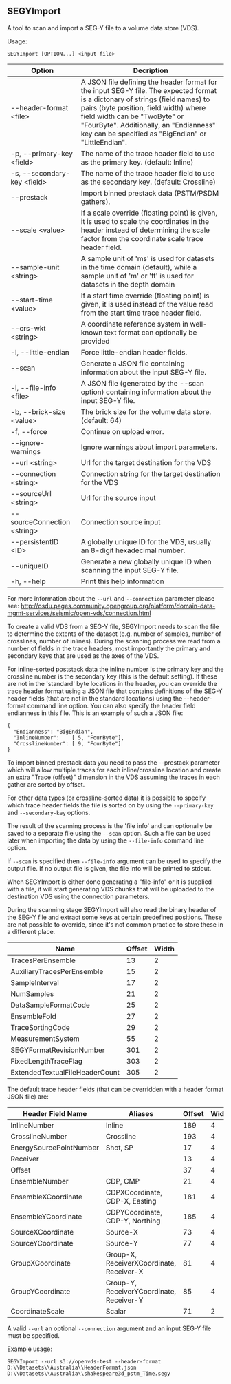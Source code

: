 ## SEGYImport

A tool to scan and import a SEG-Y file to a volume data store (VDS).

Usage:
```
SEGYImport [OPTION...] <input file>
```

| Option                            | Decription              |
|-----------------------------------|-------------------------|
|     --header-format \<file>       | A JSON file defining the header format for the input SEG-Y file. The expected format is a dictonary of strings (field names) to pairs (byte position, field width) where field width can be "TwoByte" or "FourByte". Additionally, an "Endianness" key can be specified as "BigEndian" or "LittleEndian". |
| -p, --primary-key \<field>        | The name of the trace header field to use as the primary key. (default: Inline) |
| -s, --secondary-key \<field>      | The name of the trace header field to use as the secondary key. (default: Crossline) |
|     --prestack                    | Import binned prestack data (PSTM/PSDM gathers). |
|     --scale \<value>              | If a scale override (floating point) is given, it is used to scale the coordinates in the header instead of determining the scale factor from the coordinate scale trace header field. |
| --sample-unit \<string>           | A sample unit of 'ms' is used for datasets in the time domain (default), while a sample unit of 'm' or 'ft' is used for datasets in the depth domain |
| --start-time \<value>              | If a start time override (floating point) is given, it is used instead of the value read from the start time trace header field. |
| --crs-wkt \<string>               | A coordinate reference system in well-known text format can optionally be provided |
| -l, --little-endian               | Force little-endian header fields. |
|     --scan                        | Generate a JSON file containing information about the input SEG-Y file. |
| -i, --file-info \<file>           | A JSON file (generated by the --scan option) containing information about the input SEG-Y file. |
| -b, --brick-size \<value>         | The brick size for the volume data store. (default: 64)
| -f, --force                       | Continue on upload error.
|     --ignore-warnings             | Ignore warnings about import parameters.
|     --url \<string>               | Url for the target destination for the VDS
|     --connection \<string>        | Connection string for the target destination for the VDS
|     --sourceUrl \<string>         | Url for the source input 
|     --sourceConnection \<string>  | Connection source input
|     --persistentID \<ID>          | A globally unique ID for the VDS, usually an 8-digit hexadecimal number.
|     --uniqueID                    | Generate a new globally unique ID when scanning the input SEG-Y file.
| -h, --help                        | Print this help information

For more information about the ``--url`` and ``--connection`` parameter please see:
http://osdu.pages.community.opengroup.org/platform/domain-data-mgmt-services/seismic/open-vds/connection.html

To create a valid VDS from a SEG-Y file, SEGYImport needs to scan the file to
determine the extents of the dataset (e.g. number of samples, number of
crosslines, number of inlines). During the scanning process we read from a
number of fields in the trace headers, most importantly the primary and
secondary keys that are used as the axes of the VDS. 

For inline-sorted poststack data the inline number is the primary key and the
crossline number is the secondary key (this is the default setting). If these
are not in the 'standard' byte locations in the header, you can override the
trace header format using a JSON file that contains definitions of the SEG-Y
header fields (that are not in the standard locations) using the
--header-format command line option. You can also specify the header field
endianness in this file. This is an example of such a JSON file:

```
{
  "Endianness": "BigEndian",
  "InlineNumber":    [ 5, "FourByte"],
  "CrosslineNumber": [ 9, "FourByte"]
}
```

To import binned prestack data you need to pass the --prestack parameter which will allow multiple traces for each inline/crossline location and create an extra "Trace (offset)" dimension in the VDS assuming the traces in each gather are sorted by offset.

For other data types (or crossline-sorted data) it is possible to
specify which trace header fields the file is sorted on by using the
`--primary-key` and `--secondary-key` options.

  The result of the scanning process is the 'file info' and can optionally be
saved to a separate file using the `--scan` option. Such a file can be used
later when importing the data by using the
`--file-info` command line option.

If `--scan` is specified then `--file-info` argument can be used to specify the
output file. If no output file is given, the file info will be printed to
stdout.

When SEGYImport is either done generating a "file-info" or it is supplied with
a file, it will start generating VDS chunks that will be uploaded to the
destination VDS using the
connection parameters.

During the scanning stage SEGYImport will also read the binary header of the
SEG-Y file and extract some keys at certain predefined positions. These are not
possible to override, since it's not common practice to store these in a
different place.

| Name                           | Offset | Width |
|--------------------------------|--------|-------|
| TracesPerEnsemble              | 13     | 2     |
| AuxiliaryTracesPerEnsemble     | 15     | 2     |
| SampleInterval                 | 17     | 2     |
| NumSamples                     | 21     | 2     |
| DataSampleFormatCode           | 25     | 2     |
| EnsembleFold                   | 27     | 2     |
| TraceSortingCode               | 29     | 2     |
| MeasurementSystem              | 55     | 2     |
| SEGYFormatRevisionNumber       | 301    | 2     |
| FixedLengthTraceFlag           | 303    | 2     |
| ExtendedTextualFileHeaderCount | 305    | 2     |

The default trace header fields (that can be overridden with a header format JSON file) are:

| Header Field Name       | Aliases                                  | Offset | Width |
|-------------------------|------------------------------------------|--------|-------|
| InlineNumber            | Inline                                   | 189    | 4     |
| CrosslineNumber         | Crossline                                | 193    | 4     |
| EnergySourcePointNumber | Shot, SP                                 |  17    | 4     |
| Receiver                |                                          |  13    | 4     |
| Offset                  |                                          |  37    | 4     |
| EnsembleNumber          | CDP, CMP                                 |  21    | 4     |
| EnsembleXCoordinate     | CDPXCoordinate, CDP-X, Easting           | 181    | 4     |
| EnsembleYCoordinate     | CDPYCoordinate, CDP-Y, Northing          | 185    | 4     |
| SourceXCoordinate       | Source-X                                 |  73    | 4     |
| SourceYCoordinate       | Source-Y                                 |  77    | 4     |
| GroupXCoordinate        | Group-X, ReceiverXCoordinate, Receiver-X |  81    | 4     |
| GroupYCoordinate        | Group-Y, ReceiverYCoordinate, Receiver-Y |  85    | 4     |
| CoordinateScale         | Scalar                                   |  71    | 2     |

A valid ``--url`` an optional ``--connection`` argument and an
input SEG-Y file must be specified.

Example usage:
```
SEGYImport --url s3://openvds-test --header-format D:\\Datasets\\Australia\\HeaderFormat.json D:\\Datasets\\Australia\\shakespeare3d_pstm_Time.segy
```
